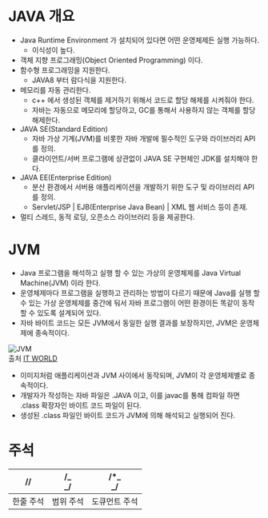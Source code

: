 # JAVA 개요

- Java Runtime Environment 가 설치되어 있다면 어떤 운영체제든 실행 가능하다.
  - 이식성이 높다.
- 객체 지향 프로그래밍(Object Oriented Programming) 이다.
- 함수형 프로그래밍을 지원한다.
  - JAVA8 부터 람다식을 지원한다.
- 메모리를 자동 관리한다.
  - c++ 에서 생성된 객체를 제거하기 위해서 코드로 할당 해제를 시켜줘야 한다.
  - 자바는 자동으로 메모리에 할당하고, GC를 통해서 사용하지 않는 객체를 할당 해제한다.
- JAVA SE(Standard Edition)
  - 자바 가상 기계(JVM)를 비롯한 자바 개발에 필수적인 도구와 라이브러리 API를 정의.
  - 클라이언트/서버 프로그램에 상관없이 JAVA SE 구현체인 JDK를 설치해야 한다.
- JAVA EE(Enterprise Edition)
  - 분산 환경에서 서버용 애플리케이션을 개발하기 위한 도구 및 라이브러리 API를 정의.
  - Servlet/JSP | EJB(Enterprise Java Bean) | XML 웹 서비스 등이 존재.
- 멀티 스레드, 동적 로딩, 오픈소스 라이브러리 등을 제공한다.

# JVM

- Java 프로그램을 해석하고 실행 할 수 있는 가상의 운영체제를 Java Virtual Machine(JVM) 이라 한다.
- 운영체제마다 프로그램을 실행하고 관리하는 방법이 다르기 때문에 Java를 실행 할 수 있는 가상 운영체제를 중간에 둬서 자바 프로그램이 어떤 환경이든 똑같이 동작할 수 있도록 설계되어 있다.
- 자바 바이트 코드는 모든 JVM에서 동일한 실행 결과를 보장하지만, JVM은 운영체제에 종속적이다.

![JVM](<http://files.itworld.co.kr/archive/image/2018/09/jw_jvm_overview_3x2_1200x800-100758586-large(1).jpg>)
<br/>출처 [IT WORLD](http://www.itworld.co.kr/news/110837)

- 이미지처럼 애플리케이션과 JVM 사이에서 동작되며, JVM이 각 운영체제별로 종속적이다.
- 개발자가 작성하는 자바 파일은 .JAVA 이고, 이를 javac를 통해 컴파일 하면 .class 확장자인 바이트 코드 파일이 된다.
- 생성된 .class 파일인 바이트 코드가 JVM에 의해 해석되고 실행되어 진다.

# 주석

| //        | /_ <br/> _/ | /\*_ <br/> _/ |
| --------- | ----------- | ------------- |
| 한줄 주석 | 범위 주석   | 도큐먼트 주석 |
